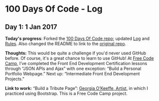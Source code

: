 # 100 Days Of Code - Log

## Day 1: 1 Jan 2017

**Today's progress**: Forked the [100 Days Of Code repo](https://github.com/Kallaway/100-days-of-code); updated [Log](log.md) and [Rules](rules.md). Also changed the README to link to the [original repo](https://github.com/Kallaway/100-days-of-code).

**Thoughts:** This would be quite a challenge if you'd never used GitHub before. Of course, it's a great chance to learn to use GitHub! At [Free Code Camp](https://www.freecodecamp.com/), I’ve completed the Front End Development Certification lessons through “JSON APIs and Ajax” with one exception: “Build a Personal Portfolio Webpage.” Next up: “Intermediate Front End Development Projects."

**Link to work:** “Build a Tribute Page”: [Georgia O’Keeffe, Artist](http://codepen.io/macloo/full/mORjyd/), in which I practiced using Bootstrap. This is a Free Code Camp project.
